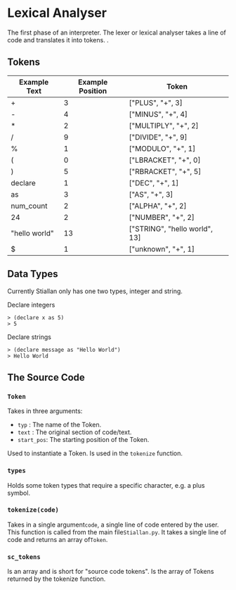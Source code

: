 # Lexical Analyser
The first phase of an interpreter. The lexer or lexical analyser takes a line of code and translates it into tokens. .

## Tokens

|  Example Text | Example Position  |  Token |
| ------------ | ------------ | ------------ |
| +  | 3  | ["PLUS", "+", 3]  |
| -  | 4  | ["MINUS", "+", 4]   |
| *  | 2  | ["MULTIPLY", "+", 2]  |
| /  | 9 | ["DIVIDE", "+", 9]   |
| %  | 1  | ["MODULO", "+", 1]   |
| (  | 0  | ["LBRACKET", "+", 0]   |
| )  | 5  | ["RBRACKET", "+", 5]   |
| declare  | 1  | ["DEC", "+", 1]   |
| as  | 3  | ["AS", "+", 3]   |
| num_count  | 2  | ["ALPHA", "+", 2]   |
| 24  | 2 | ["NUMBER", "+", 2]  |
| "hello world" | 13 | ["STRING", "hello world", 13] |
| $ | 1 | ["unknown", "+", 1]  |

## Data Types
Currently Stiallan only has one two types, integer and string.

Declare integers
```
> (declare x as 5)
> 5
```

Declare strings
```
> (declare message as "Hello World")
> Hello World
```

## The Source Code

### `Token`
Takes in three arguments:
- `typ` : The name of the Token.
- `text` : The original section of code/text.
- `start_pos`: The starting position of the Token.

Used to instantiate a Token. Is used in the `tokenize` function.

### `types`
Holds some token types that require a specific character, e.g. a plus symbol. 
###  `tokenize(code)`
Takes in a single argument`code`, a single line of code entered by the user. This function is called from the main file`Stiallan.py`. It takes a single line of code and returns an array of`Token`.
### `sc_tokens`
Is an array and is short for "source code tokens". Is the array of Tokens returned by the tokenize function.
